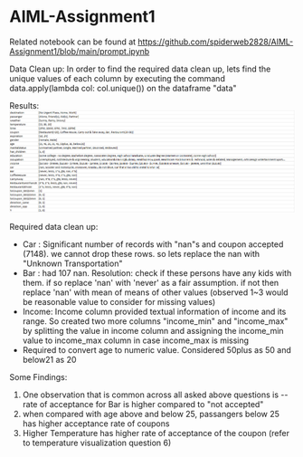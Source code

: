 # AIML-Assignment1
Related notebook can be found at https://github.com/spiderweb2828/AIML-Assignment1/blob/main/prompt.ipynb 

Data Clean up: In order to find the required data clean up, lets find the unique values of each column by executing the command data.apply(lambda col: col.unique()) on the dataframe "data"

Results:
![uniquecol_vals.png](images%2Funiquecol_vals.png)
    
Required data clean up:
* Car : Significant number of records with "nan"s and coupon accepted (7148). we cannot drop these rows. so lets replace the nan with "Unknown Transportation"
* Bar : had 107 nan. Resolution: check if these persons have any kids with them. if so replace 'nan' with 'never' as a fair assumption. if not then replace 'nan' with mean of means of other values (observed 1~3 would be reasonable value to consider for missing values)
* Income: Income column provided textual information of income and its range. So created two more columns "income_min" and "income_max" by splitting the value in income column and assigning the income_min value to income_max column in case income_max is missing 
* Required to convert age to numeric value. Considered 50plus as 50 and below21 as 20

Some Findings:

1. One observation that is common across all asked above questions is -- rate of acceptance for Bar is higher compared to "not accepted"
2. when compared with age above and below 25, passangers below 25 has higher acceptance rate of coupons 
3. Higher Temperature has higher rate of acceptance of the coupon (refer to temperature visualization question 6)



